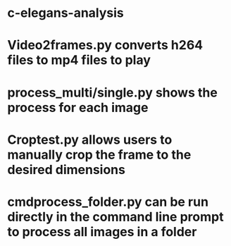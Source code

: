 # c-elegans-analysis
# Video2frames.py converts h264 files to mp4 files to play
# process_multi/single.py shows the process for each image
# Croptest.py allows users to manually crop the frame to the desired dimensions
# cmdprocess_folder.py can be run directly in the command line prompt to process all images in a folder
